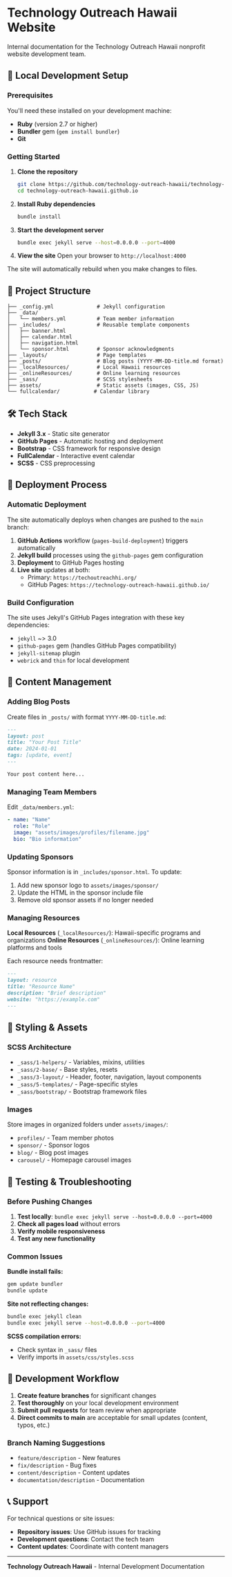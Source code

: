 # Technology Outreach Hawaii Website

Internal documentation for the Technology Outreach Hawaii nonprofit website development team.

## 🚀 Local Development Setup

### Prerequisites

You'll need these installed on your development machine:

- **Ruby** (version 2.7 or higher)
- **Bundler** gem (`gem install bundler`)
- **Git**

### Getting Started

1. **Clone the repository**
   ```bash
   git clone https://github.com/technology-outreach-hawaii/technology-outreach-hawaii.github.io.git
   cd technology-outreach-hawaii.github.io
   ```

2. **Install Ruby dependencies**
   ```bash
   bundle install
   ```

3. **Start the development server**
   ```bash
   bundle exec jekyll serve --host=0.0.0.0 --port=4000
   ```

4. **View the site**
   Open your browser to `http://localhost:4000`

The site will automatically rebuild when you make changes to files.

## 📁 Project Structure

```
├── _config.yml              # Jekyll configuration
├── _data/
│   └── members.yml          # Team member information
├── _includes/               # Reusable template components
│   ├── banner.html
│   ├── calendar.html
│   ├── navigation.html
│   └── sponsor.html         # Sponsor acknowledgments
├── _layouts/                # Page templates
├── _posts/                  # Blog posts (YYYY-MM-DD-title.md format)
├── _localResources/         # Local Hawaii resources
├── _onlineResources/        # Online learning resources
├── _sass/                   # SCSS stylesheets
├── assets/                  # Static assets (images, CSS, JS)
└── fullcalendar/           # Calendar library
```

## 🛠️ Tech Stack

- **Jekyll 3.x** - Static site generator
- **GitHub Pages** - Automatic hosting and deployment
- **Bootstrap** - CSS framework for responsive design
- **FullCalendar** - Interactive event calendar
- **SCSS** - CSS preprocessing

## 🚀 Deployment Process

### Automatic Deployment

The site automatically deploys when changes are pushed to the `main` branch:

1. **GitHub Actions** workflow (`pages-build-deployment`) triggers automatically
2. **Jekyll build** processes using the `github-pages` gem configuration
3. **Deployment** to GitHub Pages hosting
4. **Live site** updates at both:
   - Primary: `https://techoutreachhi.org/`
   - GitHub Pages: `https://technology-outreach-hawaii.github.io/`

### Build Configuration

The site uses Jekyll's GitHub Pages integration with these key dependencies:
- `jekyll` ~> 3.0
- `github-pages` gem (handles GitHub Pages compatibility)
- `jekyll-sitemap` plugin
- `webrick` and `thin` for local development

## 📝 Content Management

### Adding Blog Posts

Create files in `_posts/` with format `YYYY-MM-DD-title.md`:

```markdown
---
layout: post
title: "Your Post Title"
date: 2024-01-01
tags: [update, event]
---

Your post content here...
```

### Managing Team Members

Edit `_data/members.yml`:

```yaml
- name: "Name"
  role: "Role"
  image: "assets/images/profiles/filename.jpg"
  bio: "Bio information"
```

### Updating Sponsors

Sponsor information is in `_includes/sponsor.html`. To update:

1. Add new sponsor logo to `assets/images/sponsor/`
2. Update the HTML in the sponsor include file
3. Remove old sponsor assets if no longer needed

### Managing Resources

**Local Resources** (`_localResources/`): Hawaii-specific programs and organizations
**Online Resources** (`_onlineResources/`): Online learning platforms and tools

Each resource needs frontmatter:
```markdown
---
layout: resource
title: "Resource Name"
description: "Brief description"
website: "https://example.com"
---
```

## 🎨 Styling & Assets

### SCSS Architecture
- `_sass/1-helpers/` - Variables, mixins, utilities
- `_sass/2-base/` - Base styles, resets
- `_sass/3-layout/` - Header, footer, navigation, layout components
- `_sass/5-templates/` - Page-specific styles
- `_sass/bootstrap/` - Bootstrap framework files

### Images
Store images in organized folders under `assets/images/`:
- `profiles/` - Team member photos
- `sponsor/` - Sponsor logos
- `blog/` - Blog post images
- `carousel/` - Homepage carousel images

## 🧪 Testing & Troubleshooting

### Before Pushing Changes

1. **Test locally**: `bundle exec jekyll serve --host=0.0.0.0 --port=4000`
2. **Check all pages load** without errors
3. **Verify mobile responsiveness**
4. **Test any new functionality**

### Common Issues

**Bundle install fails:**
```bash
gem update bundler
bundle update
```

**Site not reflecting changes:**
```bash
bundle exec jekyll clean
bundle exec jekyll serve --host=0.0.0.0 --port=4000
```

**SCSS compilation errors:**
- Check syntax in `_sass/` files
- Verify imports in `assets/css/styles.scss`

## 🤝 Development Workflow

1. **Create feature branches** for significant changes
2. **Test thoroughly** on your local development environment
3. **Submit pull requests** for team review when appropriate
4. **Direct commits to main** are acceptable for small updates (content, typos, etc.)

### Branch Naming Suggestions
- `feature/description` - New features
- `fix/description` - Bug fixes
- `content/description` - Content updates
- `documentation/description` - Documentation

## 📞 Support

For technical questions or site issues:
- **Repository issues**: Use GitHub issues for tracking
- **Development questions**: Contact the tech team
- **Content updates**: Coordinate with content managers

---

**Technology Outreach Hawaii** - Internal Development Documentation